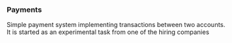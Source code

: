### Payments

Simple payment system implementing transactions between two 
accounts. It is started as an experimental task from one of the hiring companies